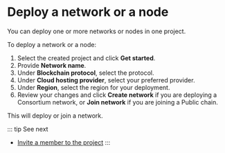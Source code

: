 # Deploy a network or a node

You can deploy one or more networks or nodes in one project.

To deploy a network or a node:

1. Select the created project and click **Get started**.
1. Provide **Network name**.
1. Under **Blockchain protocol**, select the protocol.
1. Under **Cloud hosting provider**, select your preferred provider.
1. Under **Region**, select the region for your deployment.
1. Review your changes and click **Create network** if you are deploying a Consortium network, or **Join network** if you are joining a Public chain.

This will deploy or join a network.

::: tip See next
* [Invite a member to the project](/quickstart/invite-member)
:::